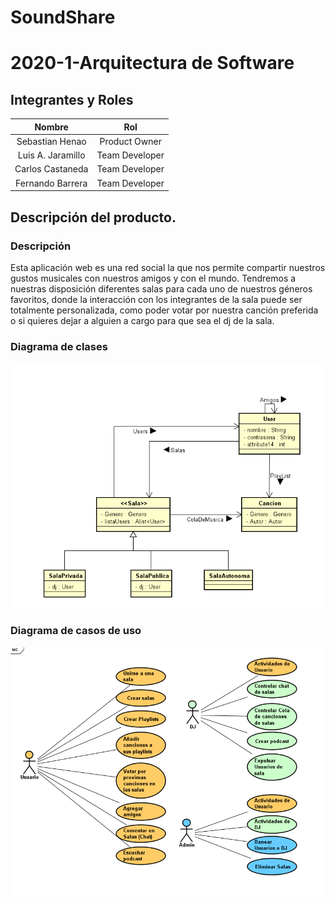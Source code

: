 # SoundShare

# 2020-1-Arquitectura de Software

## Integrantes y Roles

|     Nombre    |     Rol         |
|:--------------:|:-------------: |
|Sebastian Henao|Product Owner    |
|Luis A. Jaramillo|Team Developer |
|Carlos Castaneda|Team Developer  |
|Fernando Barrera|Team Developer  |

## Descripción del producto.

### Descripción 

Esta aplicación web es una red social la que nos permite compartir nuestros gustos musicales con nuestros amigos y con el mundo. Tendremos a nuestras disposición diferentes salas para cada uno de nuestros géneros favoritos, donde la interacción con los integrantes de la sala puede ser totalmente personalizada, como poder votar por nuestra canción preferida o si quieres dejar a alguien a cargo para que sea el dj de la sala. 

### Diagrama de clases

![](img/Dclases.png)

### Diagrama de casos de uso

![](img/cdu.png)